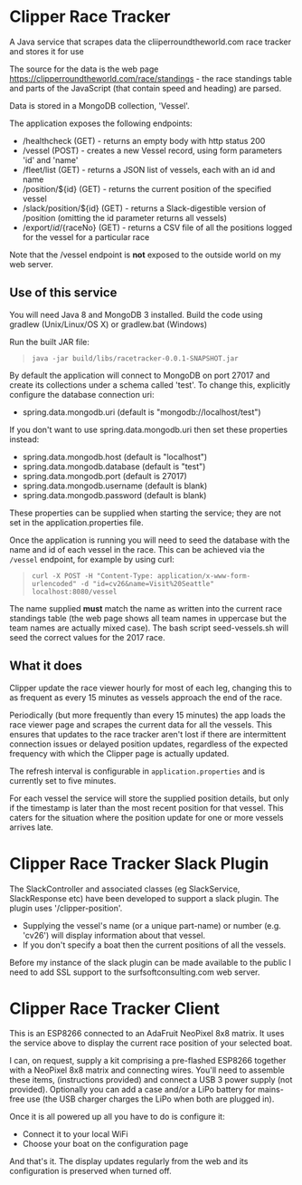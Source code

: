 # Clipper Race Tracker

A Java service that scrapes data the cliiperroundtheworld.com race tracker and stores it for use

The source for the data is the web page https://clipperroundtheworld.com/race/standings - the race standings table and parts of the JavaScript (that contain speed and heading) are parsed.

Data is stored in a MongoDB collection, 'Vessel'.

The application exposes the following endpoints:
- /healthcheck (GET) - returns an empty body with http status 200
- /vessel (POST) - creates a new Vessel record, using form parameters 'id' and 'name'
- /fleet/list (GET) - returns a JSON list of vessels, each with an id and name
- /position/${id} (GET) - returns the current position of the specified vessel
- /slack/position/${id} (GET) - returns a Slack-digestible version of /position (omitting the id parameter returns all vessels)
- /export/${id}/${raceNo} (GET) - returns a CSV file of all the positions logged for the vessel for a particular race

Note that the /vessel endpoint is **not** exposed to the outside world on my web server.

## Use of this service

You will need Java 8 and MongoDB 3 installed. Build the code using gradlew (Unix/Linux/OS X) or gradlew.bat (Windows)

Run the built JAR file:
> `java -jar build/libs/racetracker-0.0.1-SNAPSHOT.jar`

By default the application will connect to MongoDB on port 27017 and create its collections under a schema called 'test'.
To change this, explicitly configure the database connection uri:
- spring.data.mongodb.uri (default is "mongodb://localhost/test")

If you don't want to use spring.data.mongodb.uri then set these properties instead:
- spring.data.mongodb.host (default is "localhost")
- spring.data.mongodb.database (default is "test")
- spring.data.mongodb.port (default is 27017)
- spring.data.mongodb.username (default is blank)
- spring.data.mongodb.password (default is blank)

These properties can be supplied when starting the service; they are not set in the application.properties file.

Once the application is running you will need to seed the database with the name and id of each vessel in the race.
This can be achieved via the `/vessel` endpoint, for example by using curl:

> `curl -X POST -H "Content-Type: application/x-www-form-urlencoded" -d "id=cv26&name=Visit%20Seattle" localhost:8080/vessel`

The name supplied **must** match the name as written into the current race standings table (the web page shows all team names in uppercase but the team names are actually mixed case).
The bash script seed-vessels.sh will seed the correct values for the 2017 race.

## What it does

Clipper update the race viewer hourly for most of each leg, changing this to as frequent as every 15 minutes as vessels approach the end of the race.

Periodically (but more frequently than every 15 minutes) the app loads the race viewer page and scrapes the current data for all the vessels.
This ensures that updates to the race tracker aren't lost if there are intermittent connection issues or delayed position updates, regardless of the expected frequency with which the Clipper page is actually updated.

The refresh interval is configurable in `application.properties` and is currently set to five minutes.

For each vessel the service will store the supplied position details, but only if the timestamp is later than the most recent position for that vessel.
This caters for the situation where the position update for one or more vessels arrives late.

# Clipper Race Tracker Slack Plugin

The SlackController and associated classes (eg SlackService, SlackResponse etc) have been developed to support a slack plugin. The plugin uses '/clipper-position'.
- Supplying the vessel's name (or a unique part-name) or number (e.g. 'cv26') will display information about that vessel.
- If you don't specify a boat then the current positions of all the vessels.

Before my instance of the slack plugin can be made available to the public I need to add SSL support to the surfsoftconsulting.com web server.

# Clipper Race Tracker Client

This is an ESP8266 connected to an AdaFruit NeoPixel 8x8 matrix.
It uses the service above to display the current race position of your selected boat.

I can, on request, supply a kit comprising a pre-flashed ESP8266 together with a NeoPixel 8x8 matrix and connecting wires.
You'll need to assemble these items, (instructions provided) and connect a USB 3 power supply (not provided).
Optionally you can add a case and/or a LiPo battery for mains-free use (the USB charger charges the LiPo when both are plugged in).

Once it is all powered up all you have to do is configure it:
- Connect it to your local WiFi
- Choose your boat on the configuration page

And that's it. The display updates regularly from the web and its configuration is preserved when turned off.
